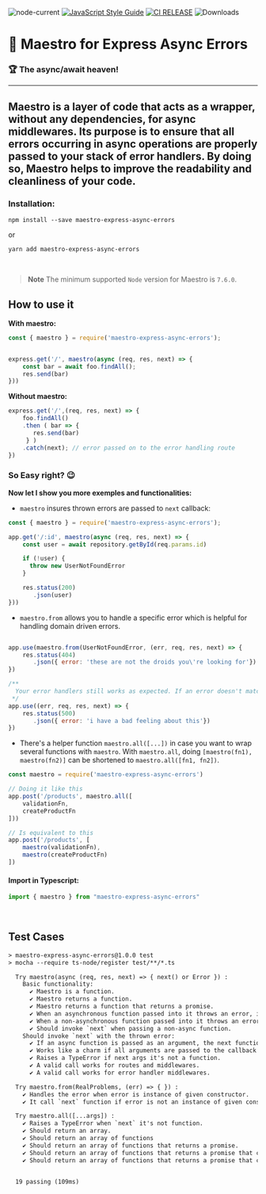 ![node-current](https://img.shields.io/node/v/maestro-express-async-errors)
[![JavaScript Style Guide](https://img.shields.io/badge/code_style-standard-brightgreen.svg)](https://standardjs.com)
[![CI RELEASE](https://github.com/jjgouveia/maestro-express-async-errors/actions/workflows/ci.yml/badge.svg)](https://github.com/jjgouveia/maestro-express-async-errors/actions/workflows/ci.yml)
![Downloads](https://img.shields.io/npm/dy/maestro-express-async-errors)
# 📌 Maestro for Express Async Errors 
### 🏆 The async/await heaven!
<hr>

## Maestro is a layer of code that acts as a wrapper, without any dependencies, for async middlewares. Its purpose is to ensure that all errors occurring in async operations are properly passed to your stack of error handlers. By doing so, Maestro helps to improve the readability and cleanliness of your code.


### Installation:

```
npm install --save maestro-express-async-errors
```
or
```
yarn add maestro-express-async-errors
```
<br>

> **Note**
> The minimum supported `Node` version for Maestro is `7.6.0`.

## How to use it

**With maestro:**

```javascript
const { maestro } = require('maestro-express-async-errors');


express.get('/', maestro(async (req, res, next) => {
	const bar = await foo.findAll();
	res.send(bar)
}))
```

**Without maestro:**

```javascript
express.get('/',(req, res, next) => {
    foo.findAll()
    .then ( bar => {
       res.send(bar)
     } )
    .catch(next); // error passed on to the error handling route
})
```
### So Easy right? 😉

**Now let I show you more exemples and functionalities:**

*  `maestro` insures thrown errors are passed to `next` callback:

```js
const { maestro } = require('maestro-express-async-errors');

app.get('/:id', maestro(async (req, res, next) => {
    const user = await repository.getById(req.params.id)

    if (!user) {
      throw new UserNotFoundError
    }

    res.status(200)
       .json(user)
}))

```

* `maestro.from` allows you to handle a specific error which is helpful for handling domain driven errors.
```js

app.use(maestro.from(UserNotFoundError, (err, req, res, next) => {
    res.status(404)
       .json({ error: 'these are not the droids you\'re looking for'})
})

/**
  Your error handlers still works as expected. If an error doesn't match your `maestro.from` criteria, it will find its way to the next error handler.
 */
app.use((err, req, res, next) => {
    res.status(500)
       .json({ error: 'i have a bad feeling about this'})
})

```

*  There's a helper function `maestro.all([...])` in case you want to wrap several functions with `maestro`. With `maestro.all`, doing `[maestro(fn1), maestro(fn2)]` can be shortened to `maestro.all([fn1, fn2])`.

```js
const maestro = require('maestro-express-async-errors')

// Doing it like this
app.post('/products', maestro.all([
    validationFn,
    createProductFn
]))

// Is equivalent to this
app.post('/products', [
    maestro(validationFn),
    maestro(createProductFn)
])
```
#### Import in Typescript:

```javascript
import { maestro } from "maestro-express-async-errors"
```

<br>

## Test Cases

```txt
> maestro-express-async-errors@1.0.0 test
> mocha --require ts-node/register test/**/*.ts

  Try maestro(async (req, res, next) => { next() or Error }) :
    Basic functionality:
      ✔ Maestro is a function.
      ✔ Maestro returns a function.
      ✔ Maestro returns a function that returns a promise.
      ✔ When an asynchronous function passed into it throws an error, it is expected that the calls next with that error.
      ✔ When a non-asynchronous function passed into it throws an error, it is expected that calls next with that error.
      ✔ Should invoke `next` when passing a non-async function.
    Should invoke `next` with the thrown error:
      ✔ If an async function is passed as an argument, the next function should be called with the provided arguments.
      ✔ Works like a charm if all arguments are passed to the callback function.
      ✔ Raises a TypeError if next args it's not a function.
      ✔ A valid call works for routes and middlewares.
      ✔ A valid call works for error handler middlewares.

  Try maestro.from(RealProblems, (err) => { }) :
    ✔ Handles the error when error is instance of given constructor.
    ✔ It call `next` function if error is not an instance of given constructor.

  Try maestro.all([...args]) :
    ✔ Raises a TypeError when `next` it's not function.
    ✔ Should return an array.
    ✔ Should return an array of functions
    ✔ Should return an array of functions that returns a promise.
    ✔ Should return an array of functions that returns a promise that calls next.
    ✔ Should return an array of functions that returns a promise that calls next with the error.


  19 passing (109ms)
```

